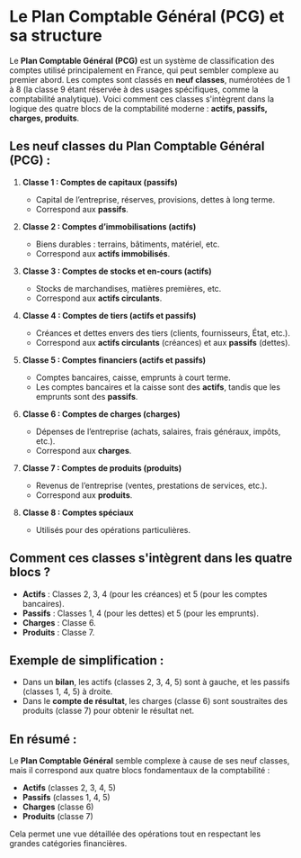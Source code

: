 # Le Plan Comptable Général (PCG) et sa structure

Le **Plan Comptable Général (PCG)** est un système de classification des comptes utilisé principalement en France, qui peut sembler complexe au premier abord. Les comptes sont classés en **neuf classes**, numérotées de 1 à 8 (la classe 9 étant réservée à des usages spécifiques, comme la comptabilité analytique). Voici comment ces classes s'intègrent dans la logique des quatre blocs de la comptabilité moderne : **actifs, passifs, charges, produits**.

## Les neuf classes du Plan Comptable Général (PCG) :

1. **Classe 1 : Comptes de capitaux (passifs)**
   - Capital de l’entreprise, réserves, provisions, dettes à long terme.
   - Correspond aux **passifs**.

2. **Classe 2 : Comptes d’immobilisations (actifs)**
   - Biens durables : terrains, bâtiments, matériel, etc.
   - Correspond aux **actifs immobilisés**.

3. **Classe 3 : Comptes de stocks et en-cours (actifs)**
   - Stocks de marchandises, matières premières, etc.
   - Correspond aux **actifs circulants**.

4. **Classe 4 : Comptes de tiers (actifs et passifs)**
   - Créances et dettes envers des tiers (clients, fournisseurs, État, etc.).
   - Correspond aux **actifs circulants** (créances) et aux **passifs** (dettes).

5. **Classe 5 : Comptes financiers (actifs et passifs)**
   - Comptes bancaires, caisse, emprunts à court terme.
   - Les comptes bancaires et la caisse sont des **actifs**, tandis que les emprunts sont des **passifs**.

6. **Classe 6 : Comptes de charges (charges)**
   - Dépenses de l’entreprise (achats, salaires, frais généraux, impôts, etc.).
   - Correspond aux **charges**.

7. **Classe 7 : Comptes de produits (produits)**
   - Revenus de l’entreprise (ventes, prestations de services, etc.).
   - Correspond aux **produits**.

8. **Classe 8 : Comptes spéciaux**
   - Utilisés pour des opérations particulières.

## Comment ces classes s'intègrent dans les quatre blocs ?

- **Actifs** : Classes 2, 3, 4 (pour les créances) et 5 (pour les comptes bancaires).
- **Passifs** : Classes 1, 4 (pour les dettes) et 5 (pour les emprunts).
- **Charges** : Classe 6.
- **Produits** : Classe 7.

## Exemple de simplification :

- Dans un **bilan**, les actifs (classes 2, 3, 4, 5) sont à gauche, et les passifs (classes 1, 4, 5) à droite.
- Dans le **compte de résultat**, les charges (classe 6) sont soustraites des produits (classe 7) pour obtenir le résultat net.

## En résumé :

Le **Plan Comptable Général** semble complexe à cause de ses neuf classes, mais il correspond aux quatre blocs fondamentaux de la comptabilité :
- **Actifs** (classes 2, 3, 4, 5)
- **Passifs** (classes 1, 4, 5)
- **Charges** (classe 6)
- **Produits** (classe 7)

Cela permet une vue détaillée des opérations tout en respectant les grandes catégories financières.


